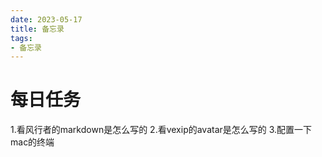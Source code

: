```yaml
---
date: 2023-05-17
title: 备忘录
tags:  
- 备忘录
---
```

# 每日任务
1.看风行者的markdown是怎么写的
2.看vexip的avatar是怎么写的
3.配置一下mac的终端
